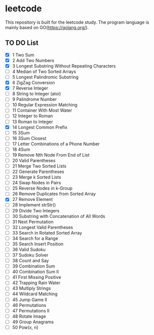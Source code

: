 # leetcode
This repository is built for the leetcode study. The program language is mainly based on GO(https://golang.org/).

## TO DO List

- [x] 1 Two Sum
- [x] 2 Add Two Numbers
- [x] 3 Longest Substring Without Repeating Characters
- [ ] 4 Median of Two Sorted Arrays
- [ ] 5 Longest Palindromic Substring
- [x] 6 ZigZag Conversion
- [x] 7 Reverse Integer
- [ ] 8 String to Integer (atoi)
- [ ] 9 Palindrome Number
- [ ] 10 Regular Expression Matching
- [ ] 11 Container With Most Water
- [ ] 12 Integer to Roman
- [ ] 13 Roman to Integer
- [x] 14 Longest Common Prefix
- [ ] 15 3Sum
- [ ] 16 3Sum Closest
- [ ] 17 Letter Combinations of a Phone Number
- [ ] 18 4Sum
- [ ] 19 Remove Nth Node From End of List
- [ ] 20 Valid Parentheses
- [ ] 21 Merge Two Sorted Lists
- [ ] 22 Generate Parentheses
- [ ] 23 Merge k Sorted Lists
- [ ] 24 Swap Nodes in Pairs
- [ ] 25 Reverse Nodes in k-Group
- [ ] 26 Remove Duplicates from Sorted Array
- [x] 27 Remove Element
- [ ] 28 Implement strStr()
- [ ] 29 Divide Two Integers
- [ ] 30 Substring with Concatenation of All Words
- [ ] 31 Next Permutation
- [ ] 32 Longest Valid Parentheses
- [ ] 33 Search in Rotated Sorted Array
- [ ] 34 Search for a Range
- [ ] 35 Search Insert Position
- [ ] 36 Valid Sudoku
- [ ] 37 Sudoku Solver
- [ ] 38 Count and Say
- [ ] 39 Combination Sum
- [ ] 40 Combination Sum II
- [ ] 41 First Missing Positive
- [ ] 42 Trapping Rain Water
- [ ] 43 Multiply Strings
- [ ] 44 Wildcard Matching
- [ ] 45 Jump Game II
- [ ] 46 Permutations
- [ ] 47 Permutations II
- [ ] 48 Rotate Image
- [ ] 49 Group Anagrams
- [ ] 50 Pow(x, n)